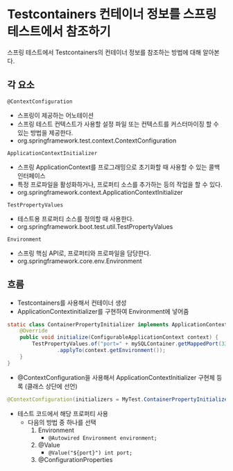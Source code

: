 # Testcontainers 컨테이너 정보를 스프링 테스트에서 참조하기
스프링 테스트에서 Testcontainers의 컨테이너 정보를 참조하는 방법에 대해 알아본다.

## 각 요소
`@ContextConfiguration`

- 스프링이 제공하는 어노테이션
- 스프링 테스트 컨텍스트가 사용할 설정 파일 또는 컨텍스트를 커스터마이징 할 수 있는 방법을 제공한다.
- org.springframework.test.context.ContextConfiguration

`ApplicationContextInitializer`

- 스프링 ApplicationContext를 프로그래밍으로 초기화할 때 사용할 수 있는 콜백 인터페이스
- 특정 프로파일을 활성화하거나, 프로퍼티 소스를 추가하는 등의 작업을 할 수 있다.
- org.springframework.context.ApplicationContextInitializer

`TestPropertyValues`

- 테스트용 프로퍼티 소스를 정의할 때 사용한다.
- org.springframework.boot.test.util.TestPropertyValues

`Environment`

- 스프링 핵심 API로, 프로퍼티와 프로파일을 담당한다.
- org.springframework.core.env.Environment

## 흐름
- Testcontainers를 사용해서 컨테이너 생성
- ApplicationContextinitializer를 구현하여 Environment에 넣어줌

```java
static class ContainerPropertyInitializer implements ApplicationContextInitializer<ConfigurableApplicationContext> {
    @Override
    public void initialize(ConfigurableApplicationContext context) {
        TestPropertyValues.of("port=" + mySQLContainer.getMappedPort(3306)) // "key=value" 형태로 문자열을 넣어줌
                .applyTo(context.getEnvironment());
    }
}
```

- @ContextConfiguration을 사용해서 ApplicationContextInitializer 구현체 등록 (클래스 상단에 선언)

```java
@ContextConfiguration(initializers = MyTest.ContainerPropertyInitializer.class)
```

- 테스트 코드에서 해당 프로퍼티 사용 
	- 다음의 방법 중 하나를 선택
		1. Environment
			- `@Autowired Environment environment;`
		2. @Value
			- `@Value("${port}") int port;`
		3. @ConfigurationProperties